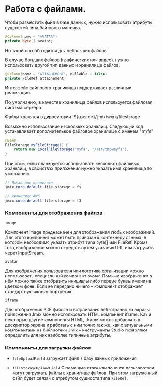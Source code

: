# Работа с файлами.

Чтобы разместить файл в базе данных, нужно использовать атрибуты сущностей типа байтового массива.

```java
@Column(name = "AVATAR")
private byte[] avatar;
```

Но такой способ годится для небольших файлов. 

В случае больших файлов (графических или видео), нужно использовать другой тип данных и хранилище файлов.

```java
@Column(name = "ATTACHEMENT", nullable = false)
private FileRef attachement;
```
Интерфейс файлового хранилища поддерживает различные реализации.

По умолчанию, в качестве хранилища файлов используется файловая система сервера.

Файлы хранятся в дирректории `${user.dir}/.jmix/work/filestorage

Возможно использование нескольких хранилищ. Следующий код устанавливает дополнительное файловое хранилище с именем "myfs" 

```java
@Bean
FileStorage myFileStorage() {
    return new LocalFileStorage("myfs", "/var/tmp/myfs");
}
```

При этом, если планируется использовать несколько файловых хранилищ, в свойствах приложения нужно указать имя хранилища по умолчанию.

```java
// Локальное хранилище
jmix.core.default-file-storage = fs

// Хранилище AWS
jmix.core.default-file-storage = f3
```

### Компоненты для отображения файлов

`image`

Компонент image предназначен для отображения любых изображений. Для этого компонент может быть привязан к контейнеру данных, в котором необходимо указать атрибут типа byte[] или FileRef. Кроме того, изображение можно передать путём указания URL или загрузить через InputStream.

`avatar`

Для изображения пользователя или логотипа организации можно использовать специальный компонент avatar. Помимо изображения в нём можно также отобразить инициалы либо первые буквы имени на цветном фоне. Если не передано ничего – компонент отображает стандартную иконку-портретик.

`iframe`

Для отображения PDF файлов и встраивания веб-страниц на экраны приложения Jmix можно использовать HTML компонент iframe. Как и некоторые другие компоненты HTML, iframe можно добавлять в дескриптор экрана и работать с ним точно так же, как с визуальными компонентами из библиотеки Jmix – инструменты Studio позволяют определить для них наиболее типичные атрибуты.

### Компоненты для загрузки файлов

- `fileUploadField` загружает файл в базу данных приложения

- `fileStorageUploadField` С помощью этого компонента пользователи могут загружать файлы в хранилище файлов. При этом загруженный файл будет связан с атрибутом сущности типа `FileRef`.